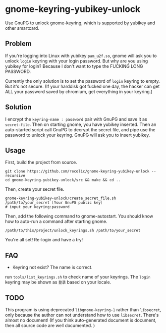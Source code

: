 # gnome-keyring-yubikey-unlock

Use GnuPG to unlock gnome-keyring, which is supported by yubikey and other smartcard.

## Problem

If you're logging into Linux with yubikey `pam_u2f.so`, gnome will ask you to unlock `login` keyring with your login password. 
But why are you using yubikey for login? Because I don't want to type the FUCKING LONG PASSWORD.

Currently the only solution is to set the password of `login` keyring to empty. But it's not secure. (If your harddisk got fucked one day, the hacker can get ALL your password saved by chromium, get everything in your keyring.)

## Solution

I encrypt the `keyring-name : password` pair with GnuPG and save it as `secret-file`. Then on starting gnome, you have yubikey inserted. Then an auto-started script call GnuPG to decrypt the secret file, and pipe use the password to unlock your keyring. GnuPG will ask you to insert yubikey.

## Usage

First, build the project from source.
```
git clone https://github.com/recolic/gnome-keyring-yubikey-unlock --recursive
cd gnome-keyring-yubikey-unlock/src && make && cd ..
```

Then, create your secret file.
```
gnome-keyring-yubikey-unlock/create_secret_file.sh /path/to/your_secret [Your GnuPG public key]
# input your keyring:password
```

Then, add the following command to gnome-autostart. You should know how to auto-run a command after starting gnome.

```
/path/to/this/project/unlock_keyrings.sh /path/to/your_secret
```

You're all set! Re-login and have a try!

## FAQ

- Keyring not exist? The name is correct.

run `tools/list_keyrings.sh` to check name of your keyrings. The `login` keyring may be shown as `登录` based on your locale.

## TODO

This program is using deprecated `libgnome-keyring-1` rather than `libsecret`, only because the author can not understand how to use `libsecret`. There's almost no document! (If you think auto-generated document is document, then all source code are well documented. )
